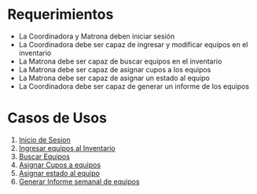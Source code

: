 # Requerimientos

- La Coordinadora y Matrona deben iniciar sesión
- La Coordinadora debe ser capaz de ingresar y modificar equipos en el inventario
- La Matrona debe ser capaz de buscar equipos en el inventario
- La Matrona debe ser capaz de asignar cupos a los equipos
- La Matrona debe ser capaz de asignar un estado al equipo
- La Coordinadora debe ser capaz de generar un informe de los equipos




# Casos de Usos

1. [Inicio de Sesion](./CU01.MD)
2. [Ingresar equipos al Inventario](./CU02.MD)
3. [Buscar Equipos](./CU03.MD)
4. [Asignar Cupos a equipos](./CU04.MD)
5. [Asignar estado al equipo](./CU05.MD)
6. [Generar Informe semanal de equipos](./CU06.MD)
